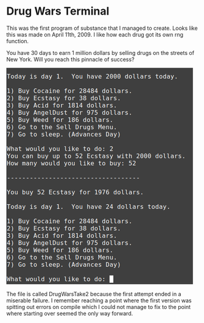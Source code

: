 # Drug Wars Terminal

This was the first program of substance that I managed to create. Looks like this was made on April 11th, 2009. I like how each drug got its own rng function.

You have 30 days to earn 1 million dollars by selling drugs on the streets of New York. Will you reach this pinnacle of success?

![Screenshot](screenshot.png)

The file is called DrugWarsTake2 because the first attempt ended in a miserable failure. I remember reaching a point where the first version was spitting out errors on compile which I could not manage to fix to the point where starting over seemed the only way forward.

